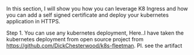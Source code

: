 In this section, I will show you how you can leverage K8 Ingress and how you can add a self signed certificate and deploy your kubernetes application in HTTPS.

Step 1. You can use any kubernetes deployment, Here..I have taken the kubernetes deployment from open source project from https://github.com/DickChesterwood/k8s-fleetman.
Pl. see the artifact
